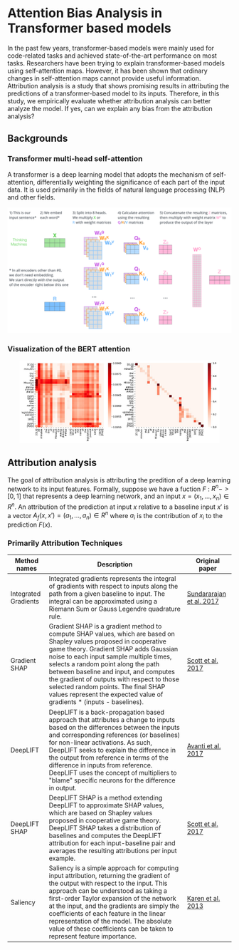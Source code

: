 # Attention Bias Analysis in Transformer based models 
In the past few years, transformer-based models were mainly used for code-related tasks and achieved state-of-the-art performance on most tasks. Researchers have been trying to explain transformer-based models using self-attention maps. However, it has been shown that ordinary changes in self-attention maps cannot provide useful information. Attribution analysis is a study that shows promising results in attributing the predictions of a transformer-based model to its inputs. Therefore, in this study, we empirically evaluate whether attribution analysis can better analyze the model. If yes, can we explain any bias from the attribution analysis?

## Backgrounds

### Transformer multi-head self-attention
A transformer is a deep learning model that adopts the mechanism of self-attention, differentially weighting the significance of each part of the input data. It is used primarily in the fields of natural language processing (NLP) and other fields. 

<p align="center">
  <img src="https://github.com/Jirigesi/attentionBias/blob/main/imgs/transformer_multi-headed_self-attention-recap.png" width="650" title="hover text">
</p>

### Visualization of the BERT attention

<p align="center">
  <img src="https://github.com/Jirigesi/attentionBias/blob/main/imgs/Visualization-of-the-vanilla-BERT-attention-left-and-syntax-guided-self-attention.png" width="450" title="hover text">
</p>

## Attribution analysis 

The goal of attribution analysis is attributing the predition of a deep learning network to its input features. Formally, suppose we have a fuction $F$ : $R^n -> [0, 1]$ that represents a deep learning network, and an input $x = (x_1, ... , x_n) \in R^n$. An attribution of the prediction at input $x$ relative to a baseline input $x'$ is a vector $A_f(x,x') = (a_1, ... , a_n) \in R^n$ where $a_i$ is the contribution of $x_i$ to the prediction $F(x)$.

### Primarily Attribution Techniques

| **Method names**     | Description                                                                                                                                                                                                                                                                                                                                                                                                                                                               | Original paper  |
|----------------------|---------------------------------------------------------------------------------------------------------------------------------------------------------------------------------------------------------------------------------------------------------------------------------------------------------------------------------------------------------------------------------------------------------------------------------------------------------------------------|---|
| Integrated Gradients | Integrated gradients represents the integral of gradients with respect to inputs along the path from a given baseline to input. The integral can be approximated using a Riemann Sum or Gauss Legendre quadrature rule.                                                                                                                                                                                                                                                   |  [Sundararajan et al. 2017](https://arxiv.org/abs/1703.01365) |
| Gradient SHAP        | Gradient SHAP is a gradient method to compute SHAP values, which are based on Shapley values proposed in cooperative game theory. Gradient SHAP adds Gaussian noise to each input sample multiple times, selects a random point along the path between baseline and input, and computes the gradient of outputs with respect to those selected random points. The final SHAP values represent the expected value of gradients * (inputs - baselines).                     | [Scott et al. 2017](https://proceedings.neurips.cc/paper/2017/hash/8a20a8621978632d76c43dfd28b67767-Abstract.html)  |
| DeepLIFT             | DeepLIFT is a back-propagation based approach that attributes a change to inputs based on the differences between the inputs and corresponding references (or baselines) for non-linear activations. As such, DeepLIFT seeks to explain the difference in the output from reference in terms of the difference in inputs from reference. DeepLIFT uses the concept of multipliers to "blame" specific neurons for the difference in output.                               | [Avanti et al. 2017](https://arxiv.org/abs/1704.02685)  |
| DeepLIFT SHAP        | DeepLIFT SHAP is a method extending DeepLIFT to approximate SHAP values, which are based on Shapley values proposed in cooperative game theory. DeepLIFT SHAP takes a distribution of baselines and computes the DeepLIFT attribution for each input-baseline pair and averages the resulting attributions per input example.                                                                                                                                             |  [Scott et al. 2017](https://proceedings.neurips.cc/paper/2017/hash/8a20a8621978632d76c43dfd28b67767-Abstract.html) |
| Saliency             | Saliency is a simple approach for computing input attribution, returning the gradient of the output with respect to the input. This approach can be understood as taking a first-order Taylor expansion of the network at the input, and the gradients are simply the coefficients of each feature in the linear representation of the model. The absolute value of these coefficients can be taken to represent feature importance.                                      |  [Karen et al. 2013](https://arxiv.org/abs/1312.6034)|
